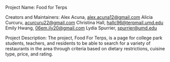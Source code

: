 Project Name: Food for Terps
 
Creators and Maintainers:
	Alex Acuna, alex.acuna12@gmail.com
	Alicia Curcuru, acurcuru22@gmail.com
	Christina Hall, hallc96@terpmail.umd.edu
	Emily Hwang, 06em.ily20@gmail.com
	Lydia Spurrier, spurrier@umd.edu

Project Description: The project, Food For Terps, is a page for college park students, teachers, and residents to be able to search for a variety of restaurants in the area through criteria based on dietary restrictions, cuisine type, price, and rating.
